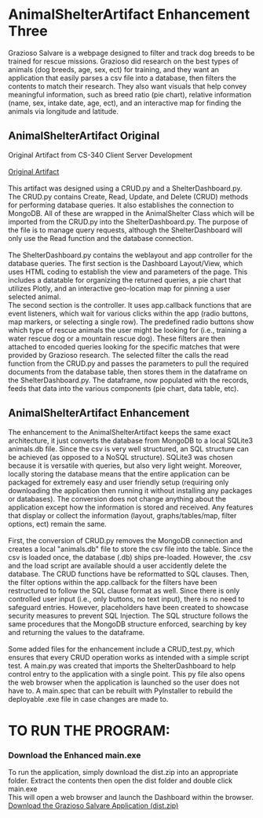 # AnimalShelterArtifact Enhancement Three
Grazioso Salvare is a webpage designed to filter and track dog breeds to be trained for rescue missions. Grazioso did research on the best types of animals (dog breeds, age, sex, ect) for training, and they want an application that easily parses a csv file into a database, then filters the contents to match their research. They also want visuals that help convey meaningful information, such as breed ratio (pie chart), relative information (name, sex, intake date, age, ect), and an interactive map for finding the animals via longitude and latitude.


## AnimalShelterArtifact Original
Original Artifact from CS-340 Client Server Development<br>
<br>[Original Artifact](https://github.com/AnthonyBaratti/EnhancementThree/AnimalShelterArtifact)<br><br>
This artifact was designed using a CRUD.py and a ShelterDashboard.py.<br>
The CRUD.py contains Create, Read, Update, and Delete (CRUD) methods for performing database queries. It also establishes the connection to MongoDB. All of these are wrapped in the AnimalShelter Class which will be imported from the CRUD.py into the ShelterDashboard.py. The purpose of the file is to manage query requests, although the ShelterDashboard will only use the Read function and the database connection.<br><br>
The ShelterDashboard.py contains the weblayout and app controller for the database queries. The first section is the Dashboard Layout/View, which uses HTML coding to establish the view and parameters of the page. This includes a datatable for organizing the returned queries, a pie chart that utilizes Plotly, and an interactive geo-location map for pinning a user selected animal.<br>
The second section is the controller. It uses app.callback functions that are event listeners, which wait for various clicks within the app (radio buttons, map markers, or selecting a single row). The predefined radio buttons show which type of rescue animals the user might be looking for (i.e., training a water rescue dog or a mountain rescue dog). These filters are then attached to encoded queries looking for the specific matches that were provided by Grazioso research. The selected filter the calls the read function from the CRUD.py and passes the parameters to pull the required documents from the database table, then stores them in the dataframe on the ShelterDashboard.py. The dataframe, now populated with the records, feeds that data into the various components (pie chart, data table, etc).

## AnimalShelterArtifact Enhancement
The enhancement to the AnimalShelterArtifact keeps the same exact architecture, it just converts the database from MongoDB to a local SQLite3 animals.db file. Since the csv is very well structured, an SQL structure can be achieved (as opposed to a NoSQL structure). SQLite3 was chosen because it is versatile with queries, but also very light weight. Moreover, locally storing the database means that the entire application can be packaged for extremely easy and user friendly setup (requiring only downloading the application then running it without installing any packages or databases). The conversion does not change anything about the application except how the information is stored and received. Any features that display or collect the information (layout, graphs/tables/map, filter options, ect) remain the same.<br><br>
First, the conversion of CRUD.py removes the MongoDB connection and creates a local "animals.db" file to store the csv file into the table. Since the csv is loaded once, the database (.db) ships pre-loaded. However, the .csv and the load script are available should a user accidently delete the database. The CRUD functions have be reformatted to SQL clauses. Then, the filter options within the app.callback for the filters have been restructured to follow the SQL clause format as well. Since there is only controlled user input (i.e., only buttons, no text input), there is no need to safeguard entries. However, placeholders have been created to showcase security measures to prevent SQL Injection. The SQL structure follows the same procedures that the MongoDB structure enforced, searching by key and returning the values to the dataframe.<br><br>
Some added files for the enhancement include a CRUD_test.py, which ensures that every CRUD operation works as intended with a simple script test. A main.py was created that imports the ShelterDashboard to help control entry to the application with a single point. This py file also opens the web browser when the application is launched so the user does not have to. A main.spec that can be rebuilt with PyInstaller to rebuild the deployable .exe file in case changes are made to.

# TO RUN THE PROGRAM:

### Download the Enhanced main.exe
To run the application, simply download the dist.zip into an appropriate folder. Extract the contents then open the dist folder and double click main.exe <br>
This will open a web browser and launch the Dashboard within the browser.<br>
[Download the Grazioso Salvare Application (dist.zip)](https://github.com/AnthonyBaratti/EnhancementThree/releases/latest)
